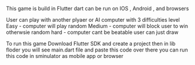 This game is build in Flutter dart 
can be run on IOS , Android , and browsers 

User can play with another plyaer or AI computer with 3 difficulties level 
Easy - computer will play random 
Medium - computer will block user to win otherwsie random
hard - computer cant be beatable user can just draw 

To run this game 
Download Flutter SDK and create a project then in lib floder you will see main.dart file and paste this code over there
you can run this code in sminulator as mobile app or browser 


